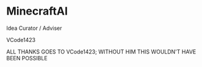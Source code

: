 # MinecraftAI

Idea Curator / Adviser

VCode1423

ALL THANKS GOES TO VCode1423; WITHOUT HIM THIS WOULDN'T HAVE BEEN POSSIBLE
